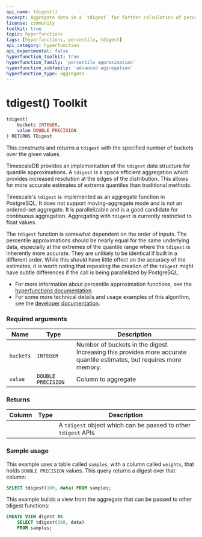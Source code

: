 ```yaml
---
api_name: tdigest()
excerpt: Aggregate data in a `tdigest` for further calculation of percentile estimates
license: community
toolkit: true
topic: hyperfunctions
tags: [hyperfunctions, percentile, tdigest]
api_category: hyperfunction
api_experimental: false
hyperfunction_toolkit: true
hyperfunction_family: 'percentile approximation'
hyperfunction_subfamily: 'advanced aggregation'
hyperfunction_type: aggregate
---
```


# tdigest() <tag type="toolkit">Toolkit</tag>
```SQL
tdigest(
    buckets INTEGER,
    value DOUBLE PRECISION
) RETURNS TDigest
```

This constructs and returns a `tdigest` with the specified number of buckets
over the given values.

TimescaleDB provides an implementation of the `tdigest` data structure for
quantile approximations. A `tdigest` is a space efficient aggregation which
provides increased resolution at the edges of the distribution. This allows for
more accurate estimates of extreme quantiles than traditional methods.

Timescale's `tdigest` is implemented as an aggregate function in PostgreSQL. It
does not support moving-aggregate mode and is not an ordered-set aggregate. It
is parallelizable and is a good candidate for continuous
aggregation. Aggregating with `tdigest` is currently restricted to float values.

The `tdigest` function is somewhat dependent on the order of inputs. The
percentile approximations should be nearly equal for the same underlying data,
especially at the extremes of the quantile range where the  `tdigest` is
inherently more accurate. They are unlikely to be identical if built in a
different order. While this should have little effect on the accuracy of the
estimates, it is worth noting that repeating the creation of the `tdigest` might
have subtle differences if the call is being parallelized by PostgreSQL.

*   For more information about percentile approximation functions, see the
    [hyperfunctions documentation][hyperfunctions-percentile-approx].
*   For some more technical details and usage examples of this algorithm,
    see the [developer documentation][gh-tdigest].


### Required arguments

|Name| Type |Description|
|-|-|-|
|`buckets`|`INTEGER`|Number of buckets in the digest. Increasing this provides more accurate quantile estimates, but requires more memory.|
|`value`|`DOUBLE PRECISION`|Column to aggregate|

### Returns

|Column|Type|Description|
|-|-|-|
|||A  `tdigest` object which can be passed to other  `tdigest` APIs|

### Sample usage
This example uses a table called `samples`, with a column called `weights`, that
holds `DOUBLE PRECISION` values. This query returns a digest over that column:
```SQL
SELECT tdigest(100, data) FROM samples;
```

This example builds a view from the aggregate that can be passed to other
tdigest functions:
```SQL
CREATE VIEW digest AS
    SELECT tdigest(100, data)
    FROM samples;
```


[hyperfunctions-percentile-approx]: timescaledb/:currentVersion:/how-to-guides/hyperfunctions/percentile-approx/
[gh-tdigest]: https://github.com/timescale/timescaledb-toolkit/blob/main/docs/tdigest.md
